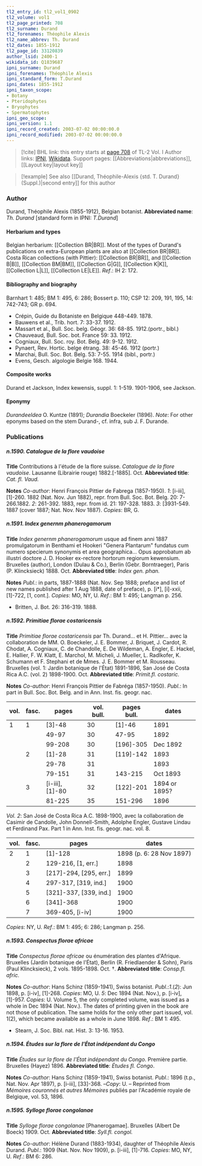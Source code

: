 ```yaml
---
tl2_entry_id: tl2_vol1_0902
tl2_volume: vol1
tl2_page_printed: 708
tl2_surname: Durand
tl2_forenames: Théophile Alexis
tl2_name_abbrev: Th. Durand
tl2_dates: 1855-1912
tl2_page_id: 33120839
author_lsid: 2400-1
wikidata_id: Q1839687
ipni_surname: Durand
ipni_forenames: Théophile Alexis
ipni_standard_form: T.Durand
ipni_dates: 1855-1912
ipni_taxon_scope: 
- Botany
- Pteridophytes
- Bryophytes
- Spermatophytes
ipni_geo_scope: 
ipni_version: 1.1
ipni_record_created: 2003-07-02 00:00:00.0
ipni_record_modified: 2003-07-02 00:00:00.0
---
```


> [!cite] BHL link: this entry starts at [page 708](https://www.biodiversitylibrary.org/page/33120839) of TL-2 Vol. I
> Author links: [IPNI](https://www.ipni.org/a/2400-1), [Wikidata](https://www.wikidata.org/wiki/Q1839687). Support pages: [[Abbreviations|abbreviations]], [[Layout key|layout key]]

> [!example] See also [[Durand, Théophile-Alexis {std. T. Durand} (Suppl.)|second entry]] for this author

### Author

Durand, Théophile Alexis (1855-1912), Belgian botanist. 
**Abbreviated name**: *Th. Durand* \[standard form in IPNI: *T.Durand*\]

#### Herbarium and types

Belgian herbarium: [[Collection BR|BR]]. Most of the types of Durand's publications on extra-European plants are also at [[Collection BR|BR]]. Costa Rican collections (with Pittier): [[Collection BR|BR]], and [[Collection B|B]], [[Collection BM|BM]], [[Collection G|G]], [[Collection K|K]], [[Collection L|L]], [[Collection LE|LE]].
*Ref*.: IH 2: 172.

#### Bibliography and biography

Barnhart 1: 485; BM 1: 495, 6: 286; Bossert p. 110; CSP 12: 209, 191, 195, 14: 742-743; GR p. 694.
- Crépin, Guide du Botaniste en Belgique 448-449. 1878.
- Bauwens et al., Trib. hort. 7: 33-37. 1912.
- Massart et al., Bull. Soc. belg. Géogr. 36: 68-85. 1912.(portr., bibl.)
- Chauveaud, Bull. Soc. bot. France 59: 33. 1912.
- Cogniaux, Bull. Soc. roy. Bot. Belg. 49: 9-12. 1912.
- Pynaert, Rev. Hortic. belge étrang. 38: 45-46. 1912 (portr.)
- Marchai, Bull. Soc. Bot. Belg. 53: 7-55. 1914 (bibl., portr.)
- Evens, Gesch. algologie Belgie 168. 1944.

#### Composite works

Durand et Jackson, Index kewensis, suppl. 1: 1-519. 1901-1906, see Jackson.

#### Eponymy

*Durandeeldea* O. Kuntze (1891); *Durandia* Boeckeler (1896). *Note*: For other eponyms based on the stem Durand-, cf. infra, sub J. F. Durande.

### Publications

##### n.1590. Catalogue de la flore vaudoise

**Title**
Contributions à l'étude de la flore suisse. *Catalogue de la flore vaudoise*. Lausanne (Librairie rouge) 1882.\[-1885\]. Oct.
**Abbreviated title**: *Cat. fl. Vaud.*

**Notes**
*Co-author*: Henri François Pittier de Fabrega (1857-1950).
*1*: \[i-iii\], \[1\]-260. 1882 (Nat. Nov. Jun 1882), repr. from Bull. Soc. Bot. Belg. 20: 7-266.1882.
*2*: 261-392. 1883, repr. from id. 21: 197-328. 1883.
*3*: \[3931-549. 1887 (cover 1887; Nat. Nov. Nov 1887).
*Copies*: BR, G.

##### n.1591. Index genernm phanerogamorum

**Title**
*Index genernm phanerogamorum* usque ad finem anni 1887 promulgatorum in Benthami et Hookeri "Genera Plantarum" fundatus cum numero specierum synonymis et area geographica... Opus approbatum ab illustri doctore J. D. Hooker ex-rectore hortorum regiorum kewensium. Bruxelles (author), London (Dulau & Co.), Berlin (Gebr. Borntraeger), Paris (P. Klincksieck) 1888. Oct.
**Abbreviated title**: *Index gen. phan.*

**Notes**
*Publ*.: in parts, 1887-1888 (Nat. Nov. Sep 1888; preface and list of new names published after 1 Aug 1888, date of preface), p. \[i\*\], \[i\]-xxii, \[1\]-722, \[1, cont.\]. *Copies*: MO, NY, U.
*Ref*.: BM 1: 495; Langman p. 256.
- Britten, J. Bot. 26: 316-319. 1888.

##### n.1592. Primitiae florae costaricensis

**Title**
*Primitiae florae costaricensis* par Th. Durand... et H. Pittier... avec la collaboration de MM. O. Boeckeler, J. E. Bommer, J. Briquet, J. Cardot, R. Chodat, A. Cogniaux, C. de Chandolle, E. De Wildeman, A. Engler, E. Hackel, E. Hallier, F. W. Klatt, E. Marchol, M. Micheli, J. Mueller, L. Radlkofer, K. Schumann et F. Stephani et de Mmes. J. E. Bommer et M. Rousseau. Bruxelles (vol. 1: Jardin botanique de l'État) 1891-1896, San José de Costa Rica A.C. (vol. 2) 1898-1900. Oct.
**Abbreviated title**: *Primit.fl. costaric.*

**Notes**
*Co-author*: Henri François Pittier de Fabréga (1857-1950).
*Publ*.: In part in Bull. Soc. Bot. Belg. and in Ann. Inst. fis. geogr. nac.

|vol.	|fasc.	|pages	|vol. bull.	|pages bull.	|dates|
|---	|---	|---	|---	|---	|---	|
|1	|1	|\[3\]-48	|30	|\[1\]-46	|1891|
|	|	|49-97	|30	|47-95	|1892|
|	|	|99-208	|30	|\[196\]-305	|Dec 1892|
|	|2	|\[1\]-28	|31	|\[119\]-142	|1893|
|	|	|29-78	|31	|	|1893|
|	|	|79-151	|31	|143-215	|Oct 1893|
|	|3	|\[i-iii\], \[1\]-80	|32	|\[122\]-201	|1894 or 1895?|
|	|	|81-225	|35	|151-296	|1896|

*Vol. 2*: San José de Costa Rica A.C. 1898-1900, avec la collaboration de Casimir de Candolle, John Donnell-Smith, Adolphe Engler, Gustave Lindau et Ferdinand Pax. Part 1 in Ann. Inst. fis. geogr. nac. vol. 8.

|vol.	|fasc.	|pages	|dates|
|---	|---	|---	|---	|
|2	|1	|\[1\]-128	|1898 (p. 6: 28 Nov 1897)|
|	|2	|129-216, \[1, err.\]	|1898
|	|3	|\[217\]-294, \[295, err.\]	|1899
|	|4	|297-317, \[319, ind.\]	|1900
|	|5	|\[321\]-337, \[339, ind.\]	|1900
|	|6	|\[341\]-368	|1900
|	|7	|369-405, \[i-iv\]	|1900

*Copies*: NY, U.
*Ref*.: BM 1: 495; 6: 286; Langman p. 256.

##### n.1593. Conspectus florae africae

**Title**
*Conspectus florae africae* ou énumération des plantes d'Afrique. Bruxelles (Jardin botanique de l'État), Berlin (R. Friedlaender & Sohn), Paris (Paul Klincksieck), 2 vols. 1895-1898. Oct. †.
**Abbreviated title**: *Consp.fl. afric.*

**Notes**
*Co-author*: Hans Schinz (1859-1941), Swiss botanist.
*Publ*.:*1*.(*2*): Jun 1898, p. \[i-iv\], \[1\]-268. *Copies*: MO, U.
*5*: Dec 1894 (Nat. Nov.), p. \[i-iv\], \[1\]-957. *Copies*: U. Volume 5, the only completed volume, was issued as a whole in Dec 1894 (Nat. Nov.). The dates of printing given in the book are not those of publication. The same holds for the only other part issued, vol. 1(2), which became available as a whole in June 1898.
*Ref*.: BM 1: 495.
- Stearn, J. Soc. Bibl. nat. Hist. 3: 13-16. 1953.

##### n.1594. Études sur la flore de l'État indépendant du Congo

**Title**
*Études sur la flore de l'État indépendant du Congo*. Première partie. Bruxelles (Hayez) 1896.
**Abbreviated title**: *Études fl. Congo*.

**Notes**
*Co-author*: Hans Schinz (1859-1941), Swiss botanist.
*Publ*.: 1896 (t.p., Nat. Nov. Apr 1897), p. \[i-iii\], \[33\]-368. –*Copy*: U. – Reprinted from *Mémoires couronnés et autres Mémoires* publiés par l'Académie royale de Belgique, vol. 53, 1896.

##### n.1595. Sylloge florae congolanae

**Title**
*Sylloge florae congolanae* \[Phanerogamae\]. Bruxelles (Albert De Boeck) 1909. Oct.
**Abbreviated title**: *Syll.fl. congol.*

**Notes**
*Co-author*: Hélène Durand (1883-1934), daughter of Théophile Alexis Durand.
*Publ*.: 1909 (Nat. Nov. Nov 1909), p. \[i-iii\], \[1\]-716. *Copies*: MO, NY, U.
*Ref*.: BM 6: 286.

